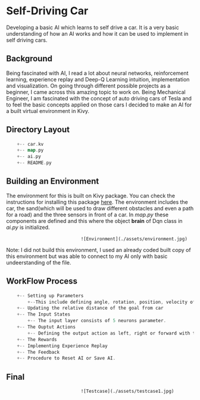 # Self-Driving Car

Developing a basic AI which learns to self drive a car. It is a very basic understanding of how an AI works and how it can be used to implement in self driving cars.

## Background
Being fascinated with AI, I read a lot about neural networks, reinforcement learning, experience replay and Deep-Q Learning intuition, implementation and visualization.
On going through different possible projects as a beginner, I came across this amazing topic to work on. Being Mechanical Engineer, I am fascinated with the concept of auto driving cars of Tesla and to feel the basic concepts applied on those cars I decided to make an AI for a built virtual environment in Kivy. 

## Directory Layout
```go
    +-- car.kv
    +-- map.py
    +-- ai.py
    +-- README.py
```
## Building an Environment
The environment for this is built on Kivy package. You can check the instructions for installing this package [here](https://kivy.org/doc/stable/gettingstarted/installation.html). The environment includes the car, the sand(which will be used to draw different obstacles and even a path for a road) and the three sensors in front of a car. In *map.py* these components are defined and this where the object **brain** of Dqn class in *ai.py* is initialized. 

                                ![Environment](./assets/environment.jpg)

Note: I did not build this environment, I used an already coded built copy of this environment but was able to connect to my AI only with basic undeerstanding of the file. 

## WorkFlow Process
```go
    +-- Setting up Parameters
        +--This include defining angle, rotation, position, velocity of car and the three sensors individually.
    +-- Updating the relative distance of the goal from car
    +-- The Input States
        +-- The input layer consists of 5 neurons parameter.
    +-- The Ouptut Actions
        +-- Defining the output action as left, right or forward with the possibilty of exploration and exploitation.
    +-- The Rewards
    +-- Implementing Experience Replay
    +-- The Feedback
    +-- Procedure to Reset AI or Save AI.
```
## Final

                                ![Testcase](./assets/testcase1.jpg)



